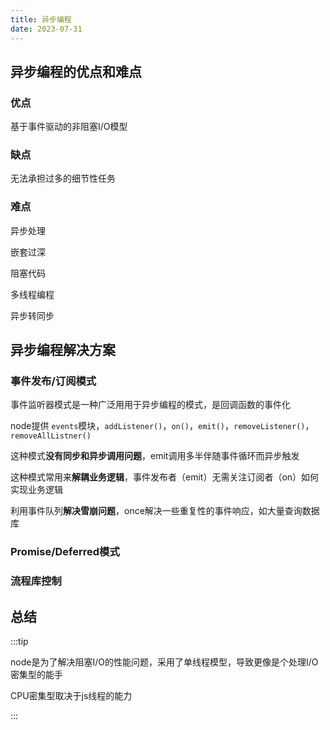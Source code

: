 ```yaml
---
title: 异步编程
date: 2023-07-31
---
```

## 异步编程的优点和难点

### 优点

基于事件驱动的非阻塞I/O模型

### 缺点

无法承担过多的细节性任务

### 难点

异步处理

嵌套过深

阻塞代码

多线程编程

异步转同步

## 异步编程解决方案

### 事件发布/订阅模式

事件监听器模式是一种广泛用用于异步编程的模式，是回调函数的事件化

node提供 `events`模块，`addListener()`，`on()`，`emit()`，`removeListener()`，`removeAllListner()`

这种模式**没有同步和异步调用问题**，emit调用多半伴随事件循环而异步触发

这种模式常用来**解耦业务逻辑**，事件发布者（emit）无需关注订阅者（on）如何实现业务逻辑

利用事件队列**解决雪崩问题**，once解决一些重复性的事件响应，如大量查询数据库

### Promise/Deferred模式

### 流程库控制

## 总结

:::tip

node是为了解决阻塞I/O的性能问题，采用了单线程模型，导致更像是个处理I/O密集型的能手

CPU密集型取决于js线程的能力

:::
